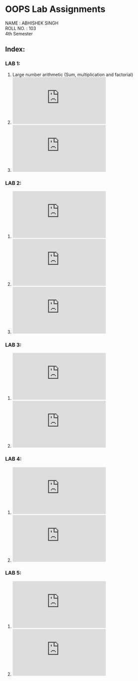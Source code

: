 # OOPS Lab Assignments

NAME : ABHISHEK SINGH <br>
ROLL NO. : 103 <br>
4th Semester <br>

## Index:

### LAB 1:

1. Large number arithmetic (Sum, multiplication and factorial)
2. ![Indentation of unindented file](https://github.com/ZER-0-NE/OOPS_lab_Assignment_2k18/blob/master/LAB1-roll-103/indentation.cpp)
3. ![Determinant of matrix using recursion](https://github.com/ZER-0-NE/OOPS_lab_Assignment_2k18/blob/master/LAB1-roll-103/determinant.cpp)

### LAB 2:

1. ![Pattern 1](https://github.com/ZER-0-NE/OOPS_lab_Assignment_2k18/blob/master/LAB2-roll103/pattern1.cpp)
2. ![Pattern 2](https://github.com/ZER-0-NE/OOPS_lab_Assignment_2k18/blob/master/LAB2-roll103/pattern2.cpp)
3. ![Curve plotting](https://github.com/ZER-0-NE/OOPS_lab_Assignment_2k18/blob/master/LAB2-roll103/curve_potting.cpp)

### LAB 3:

1. ![Adjacency list and adjacency matrix of a graph](https://github.com/ZER-0-NE/OOPS_lab_Assignment_2k18/blob/master/LAB3-roll103/Graph.cpp)
2. ![Insertion and deletion in a heap](https://github.com/ZER-0-NE/OOPS_lab_Assignment_2k18/blob/master/LAB3-roll103/heaps.cpp)

### LAB 4: 
1. ![Inverse of a matrix](https://github.com/ZER-0-NE/OOPS_lab_Assignment_2k18/blob/master/LAB4-roll103/matrixinverse.cpp)
2. ![Sum of two upper and lower triangular matrices](https://github.com/ZER-0-NE/OOPS_lab_Assignment_2k18/blob/master/LAB4-roll103/sum_up_low.cpp)


### LAB 5: 
1. ![Queue using Class](https://github.com/ZER-0-NE/OOPS_lab_Assignment_2k18/blob/master/LAB5-roll103/QueueClass.cpp)
2. ![Stack using Class](https://github.com/ZER-0-NE/OOPS_lab_Assignment_2k18/blob/master/LAB5-roll103/StackClass.cpp)

